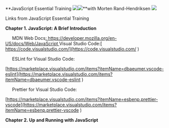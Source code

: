 ﻿**JavaScript Essential Training ![](JavaScript%20Essential%20Training%20Resources.001.png)![](JavaScript%20Essential%20Training%20Resources.002.png)**with Morten Rand-Hendriksen ![](JavaScript%20Essential%20Training%20Resources.003.png)

Links from JavaScript Essential Training

**Chapter 1. JavaScript: A Brief Introduction**

`   `MDN Web Docs[: https://developer.mozilla.org/en-US/docs/Web/JavaScript ](https://developer.mozilla.org/en-US/docs/Web/JavaScript )   Visual Studio Code:[ https://code.visualstudio.com/](https://code.visualstudio.com/ )

`   `ESLint for Visual Studio Code:  

[https://marketplace.visualstudio.com/items?itemName=dbaeumer.vscode-eslint](https://marketplace.visualstudio.com/items?itemName=dbaeumer.vscode-eslint )

`   `Prettier for Visual Studio Code:  

[https://marketplace.visualstudio.com/items?itemName=esbenp.prettier-vscode](https://marketplace.visualstudio.com/items?itemName=esbenp.prettier-vscode )

**Chapter 2. Up and Running with JavaScript**

`   `<script> tag: [https://developer.mozilla.org/en-US/docs/Web/HTML/Element/script](https://developer.mozilla.org/en-US/docs/Web/HTML/Element/script )

`   `JavaScript modules: [https://developer.mozilla.org/en-US/docs/Web/JavaScript/Guide/Modules](https://developer.mozilla.org/en-US/docs/Web/JavaScript/Guide/Modules )

**Chapter 3. Objects**

`   `Object: [https://developer.mozilla.org/en-US/docs/Web/JavaScript/Reference/Global_Objects/Object](https://developer.mozilla.org/en-US/docs/Web/JavaScript/Reference/Global_Objects/Object )

`   `Object basics:  

[https://developer.mozilla.org/en-US/docs/Learn/JavaScript/Objects/Basics#Object_basics](https://developer.mozilla.org/en-US/docs/Learn/JavaScript/Objects/Basics#Object_basics )

`   `Classes: <https://developer.mozilla.org/en-US/docs/Web/JavaScript/Reference/Classes>

`   `Object constructor function:  

[https://developer.mozilla.org/en-US/docs/Web/JavaScript/Reference/Classes/constructor](https://developer.mozilla.org/en-US/docs/Web/JavaScript/Reference/Classes/constructor )

`   `Global objects: <https://developer.mozilla.org/en-US/docs/Web/JavaScript/Reference/Global_Objects>

**Chapter 4. Sidebar: String Output**

`   `Template literals:  

[https://developer.mozilla.org/en-US/docs/Web/JavaScript/Reference/Template_literals](https://developer.mozilla.org/en-US/docs/Web/JavaScript/Reference/Template_literals )

`   `String: [https://developer.mozilla.org/en-US/docs/Web/JavaScript/Reference/Global_Objects/String](https://developer.mozilla.org/en-US/docs/Web/JavaScript/Reference/Global_Objects/String )

**Chapter 5. DOM**

`   `DOM (Document Object Model):  

[https://developer.mozilla.org/en-US/docs/Web/API/Document_Object_Model/Introduction](https://developer.mozilla.org/en-US/docs/Web/API/Document_Object_Model/Introduction )

`   `querySelector() method: h[ttps://developer.mozilla.org/en-US/docs/Web/API/Element/querySelector](https://developer.mozilla.org/en-US/docs/Web/API/Element/querySelector )

`   `querySelectorAll() method:  

[https://developer.mozilla.org/en-US/docs/Web/API/Element/querySelectorAll](https://developer.mozilla.org/en-US/docs/Web/API/Element/querySelectorAll )

`   `className property: [https://developer.mozilla.org/en-US/docs/Web/API/Element/className](https://developer.mozilla.org/en-US/docs/Web/API/Element/className )

`   `className in React.js: [https://reactjs.org/docs/faq-styling.html](https://reactjs.org/docs/faq-styling.html )

`   `classList property: <https://developer.mozilla.org/en-US/docs/Web/API/Element/classList>

`   `hasAttribute() method: [https://developer.mozilla.org/en-US/docs/Web/API/Element/hasattribute ](https://developer.mozilla.org/en-US/docs/Web/API/Element/hasattribute )   getAttribute() method: [https://developer.mozilla.org/en-US/docs/Web/API/Element/getattribute ](https://developer.mozilla.org/en-US/docs/Web/API/Element/getattribute)   setAttribute() method: h[ttps://developer.mozilla.org/en-US/docs/Web/API/Element/setattribute](https://developer.mozilla.org/en-US/docs/Web/API/Element/setattribute )

`   `removeAttribute() method:   

[https://developer.mozilla.org/en-US/docs/Web/API/Element/removeattribute](https://developer.mozilla.org/en-US/docs/Web/API/Element/removeattribute )

`   `style property: <https://developer.mozilla.org/en-US/docs/Web/API/ElementCSSInlineStyle/style>

`   `getComputedStyle() method:  

[https://developer.mozilla.org/en-US/docs/Web/API/Window/getComputedStyle](https://developer.mozilla.org/en-US/docs/Web/API/Window/getComputedStyle )

`   `createElement() method:  

[https://developer.mozilla.org/en-US/docs/Web/API/Document/createElement](https://developer.mozilla.org/en-US/docs/Web/API/Document/createElement )

`   `append() method: h[ttps://developer.mozilla.org/en-US/docs/Web/API/ParentNode/append](https://developer.mozilla.org/en-US/docs/Web/API/ParentNode/append )

`   `prepend() method: h[ttps://developer.mozilla.org/en-US/docs/Web/API/ParentNode/prepend](https://developer.mozilla.org/en-US/docs/Web/API/ParentNode/prepend )

`   `appendChild() method: [https://developer.mozilla.org/en-US/docs/Web/API/Node/appendChild ](https://developer.mozilla.org/en-US/docs/Web/API/Node/appendChild )   removeChild() method: [https://developer.mozilla.org/en-US/docs/Web/API/Node/removeChild ](https://developer.mozilla.org/en-US/docs/Web/API/Node/removeChild )   replaceChild() method: [https://developer.mozilla.org/en-US/docs/Web/API/Node/replaceChild ](https://developer.mozilla.org/en-US/docs/Web/API/Node/replaceChild )   insertBefore() method: <https://developer.mozilla.org/en-US/docs/Web/API/Node/insertBefore>

`   `insertAdjacentElement() method:  

[https://developer.mozilla.org/en-US/docs/Web/API/Element/insertAdjacentElement](https://developer.mozilla.org/en-US/docs/Web/API/Element/insertAdjacentElement )

**Chapter 6. Sidebar: Variables and Data Types**

`   `var statement: [https://developer.mozilla.org/en-US/docs/Web/JavaScript/Reference/Statements/var ](https://developer.mozilla.org/en-US/docs/Web/JavaScript/Reference/Statements/var )   let statement: h[ttps://developer.mozilla.org/en-US/docs/Web/JavaScript/Reference/Statements/let](https://developer.mozilla.org/en-US/docs/Web/JavaScript/Reference/Statements/let )

`   `const statement:  

[https://developer.mozilla.org/en-US/docs/Web/JavaScript/Reference/Statements/const](https://developer.mozilla.org/en-US/docs/Web/JavaScript/Reference/Statements/const )

`   `Relational operators: [https://developer.mozilla.org/en-US/docs/Web/JavaScript/Reference/](https://developer.mozilla.org/en-US/docs/Web/JavaScript/Reference/Operators#Relational_operators)

[Operators#Relational_operators](https://developer.mozilla.org/en-US/docs/Web/JavaScript/Reference/Operators#Relational_operators)

`   `Arithmetic operators: [https://developer.mozilla.org/en-US/docs/Web/JavaScript/Reference/](https://developer.mozilla.org/en-US/docs/Web/JavaScript/Reference/Operators#Arithmetic_operators)

[Operators#Arithmetic_operators](https://developer.mozilla.org/en-US/docs/Web/JavaScript/Reference/Operators#Arithmetic_operators)

**Chapter 7. Arrays**

`   `Arrays:[ https://developer.mozilla.org/en-US/docs/Learn/JavaScript/First_steps/Arrays](https://developer.mozilla.org/en-US/docs/Learn/JavaScript/First_steps/Arrays)

`   `Array methods: [https://developer.mozilla.org/en-US/docs/Web/JavaScript/Reference/Global_Objects/](https://developer.mozilla.org/en-US/docs/Web/JavaScript/Reference/Global_Objects/Array#Instance_methods )

[Array#Instance_methods](https://developer.mozilla.org/en-US/docs/Web/JavaScript/Reference/Global_Objects/Array#Instance_methods )

**Chapter 8. Functions and Methods**

`   `Function: [https://developer.mozilla.org/en-US/docs/Glossary/Function](https://developer.mozilla.org/en-US/docs/Glossary/Function )

`   `Arrow function:  

[https://developer.mozilla.org/en-US/docs/Web/JavaScript/Reference/Functions/Arrow_functions](https://developer.mozilla.org/en-US/docs/Web/JavaScript/Reference/Functions/Arrow_functions )

`   `this and arrow functions: [https://developer.mozilla.org/en-US/docs/Web/JavaScript/Reference/](https://developer.mozilla.org/en-US/docs/Web/JavaScript/Reference/Functions/Arrow_functions#this_and_Arrow_Functions )

[Functions/Arrow_functions#this_and_Arrow_Functions](https://developer.mozilla.org/en-US/docs/Web/JavaScript/Reference/Functions/Arrow_functions#this_and_Arrow_Functions )

`   `this operator: [https://developer.mozilla.org/en-US/docs/Web/JavaScript/Reference/Operators/this](https://developer.mozilla.org/en-US/docs/Web/JavaScript/Reference/Operators/this )

`   `Intl.NumberFormat object: [https://developer.mozilla.org/en-US/docs/Web/JavaScript/Reference/](https://developer.mozilla.org/en-US/docs/Web/JavaScript/Reference/Global_Objects/Intl/NumberFormat )

[Global_Objects/Intl/NumberFormat](https://developer.mozilla.org/en-US/docs/Web/JavaScript/Reference/Global_Objects/Intl/NumberFormat )

`   `List of international local and language codes: h[ttp://www.lingoes.net/en/translator/langcode.htm ](http://www.lingoes.net/en/translator/langcode.htm )   Callback function: [https://developer.mozilla.org/en-US/docs/Glossary/Callback_function](https://developer.mozilla.org/en-US/docs/Glossary/Callback_function )

`   `setTimeout() callback method: h[ttps://developer.mozilla.org/en-US/docs/Web/API/](https://developer.mozilla.org/en-US/docs/Web/API/WindowOrWorkerGlobalScope/setTimeout )

[WindowOrWorkerGlobalScope/setTimeout](https://developer.mozilla.org/en-US/docs/Web/API/WindowOrWorkerGlobalScope/setTimeout )

`   `if/else conditional statement:  

[https://developer.mozilla.org/en-US/docs/Web/JavaScript/Reference/Statements/if...else](https://developer.mozilla.org/en-US/docs/Web/JavaScript/Reference/Statements/if...else )

`   `Logical operators: [https://developer.mozilla.org/en-US/docs/Web/JavaScript/Reference/](https://developer.mozilla.org/en-US/docs/Web/JavaScript/Reference/Operators#Binary_logical_operators)

[Operators#Binary_logical_operators](https://developer.mozilla.org/en-US/docs/Web/JavaScript/Reference/Operators#Binary_logical_operators)

`   `switch statement:  

[https://developer.mozilla.org/en-US/docs/Web/JavaScript/Reference/Statements/switch](https://developer.mozilla.org/en-US/docs/Web/JavaScript/Reference/Statements/switch )

`   `for statement: [https://developer.mozilla.org/en-US/docs/Web/JavaScript/Reference/Statements/for](https://developer.mozilla.org/en-US/docs/Web/JavaScript/Reference/Statements/for )

`   `for...of statement:  

[https://developer.mozilla.org/en-US/docs/Web/JavaScript/Reference/Statements/for...of](https://developer.mozilla.org/en-US/docs/Web/JavaScript/Reference/Statements/for...of )

`   `forEach() array method:  

[https://developer.mozilla.org/en-US/docs/Web/JavaScript/Reference/Global_Objects/Array/forEach](https://developer.mozilla.org/en-US/docs/Web/JavaScript/Reference/Global_Objects/Array/forEach )

`   `for...in statement:  

[https://developer.mozilla.org/en-US/docs/Web/JavaScript/Reference/Statements/for...in](https://developer.mozilla.org/en-US/docs/Web/JavaScript/Reference/Statements/for...in )

`   `Object entries:  

[https://developer.mozilla.org/en-US/docs/Web/JavaScript/Reference/Global_Objects/Object/entries](https://developer.mozilla.org/en-US/docs/Web/JavaScript/Reference/Global_Objects/Object/entries )

`   `Iteration statements:  

[https://developer.mozilla.org/en-US/docs/Web/JavaScript/Reference/Statements#Iterationst](https://developer.mozilla.org/en-US/docs/Web/JavaScript/Reference/Statements#Iterationst )

**Chapter 9. Events**

`   `DOM events:[ https://developer.mozilla.org/en-US/docs/Web/API/Document_Object_Model/Events ](https://developer.mozilla.org/en-US/docs/Web/API/Document_Object_Model/Events )   Events: [https://developer.mozilla.org/en-US/docs/Web/Events](https://developer.mozilla.org/en-US/docs/Web/Events )

`   `addEventListener() method:  

[https://developer.mozilla.org/en-US/docs/Web/API/EventTarget/addEventListener](https://developer.mozilla.org/en-US/docs/Web/API/EventTarget/addEventListener )

**Chapter 10. Advanced Things**

`   `Using the debugger in Chrome: [https://developers.google.com/web/tools/chrome-devtools/javascript ](https://developers.google.com/web/tools/chrome-devtools/javascript )   Understanding React components: ht[tps://reactjs.org/docs/thinking-in-react.html](https://reactjs.org/docs/thinking-in-react.html )
PAGE6 of NUMPAGES6
